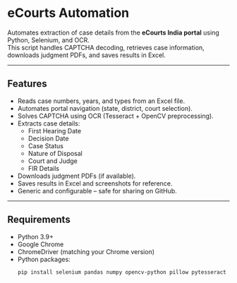 # eCourts Automation

Automates extraction of case details from the **eCourts India portal** using Python, Selenium, and OCR.  
This script handles CAPTCHA decoding, retrieves case information, downloads judgment PDFs, and saves results in Excel.

---

## Features

- Reads case numbers, years, and types from an Excel file.
- Automates portal navigation (state, district, court selection).
- Solves CAPTCHA using OCR (Tesseract + OpenCV preprocessing).
- Extracts case details:
  - First Hearing Date
  - Decision Date
  - Case Status
  - Nature of Disposal
  - Court and Judge
  - FIR Details
- Downloads judgment PDFs (if available).
- Saves results in Excel and screenshots for reference.
- Generic and configurable – safe for sharing on GitHub.

---

## Requirements

- Python 3.9+  
- Google Chrome  
- ChromeDriver (matching your Chrome version)  
- Python packages:
  ```bash
  pip install selenium pandas numpy opencv-python pillow pytesseract requests
